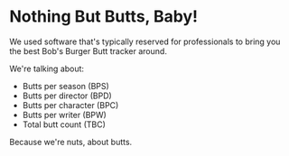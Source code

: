 # Nothing But Butts, Baby!

We used software that's typically reserved for professionals to bring you the best Bob's Burger Butt tracker around.

We're talking about:

- Butts per season (BPS)
- Butts per director (BPD)
- Butts per character (BPC)
- Butts per writer (BPW)
- Total butt count (TBC)

Because we're nuts, about butts.
